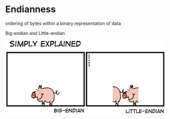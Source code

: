 # Endianness

ordering of bytes within a binary representation of data

Big-endian and Little-endian

![](/static/wiki/endianpig.png)
